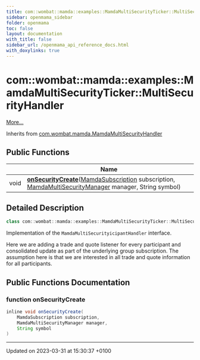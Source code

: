 ```yaml
---
title: com::wombat::mamda::examples::MamdaMultiSecurityTicker::MultiSecurityHandler
sidebar: openmama_sidebar
folder: openmama
toc: false
layout: documentation
with_title: false
sidebar_url: /openmama_api_reference_docs.html
with_doxylinks: true
---
```


# com::wombat::mamda::examples::MamdaMultiSecurityTicker::MultiSecurityHandler



 [More...](#detailed-description)

Inherits from [com.wombat.mamda.MamdaMultiSecurityHandler](interfacecom_1_1wombat_1_1mamda_1_1MamdaMultiSecurityHandler.html)

## Public Functions

|                | Name           |
| -------------- | -------------- |
| void | **[onSecurityCreate](classcom_1_1wombat_1_1mamda_1_1examples_1_1MamdaMultiSecurityTicker_1_1MultiSecurityHandler.html#function-onsecuritycreate)**([MamdaSubscription](classcom_1_1wombat_1_1mamda_1_1MamdaSubscription.html) subscription, [MamdaMultiSecurityManager](classcom_1_1wombat_1_1mamda_1_1MamdaMultiSecurityManager.html) manager, String symbol) |

## Detailed Description

```java
class com::wombat::mamda::examples::MamdaMultiSecurityTicker::MultiSecurityHandler;
```


Implementation of the `MamdaMultiSecurityicipantHandler` interface.

Here we are adding a trade and quote listener for every participant and consolidated update as part of the underlying group subscription. The assumption here is that we are interested in all trade and quote information for all participants. 

## Public Functions Documentation

### function onSecurityCreate

```java
inline void onSecurityCreate(
    MamdaSubscription subscription,
    MamdaMultiSecurityManager manager,
    String symbol
)
```


-------------------------------

Updated on 2023-03-31 at 15:30:37 +0100